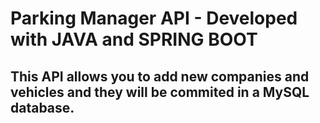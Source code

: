 # Parking Manager API - Developed with JAVA and SPRING BOOT

## This API allows you to add new companies and vehicles and they will be commited in a MySQL database.
